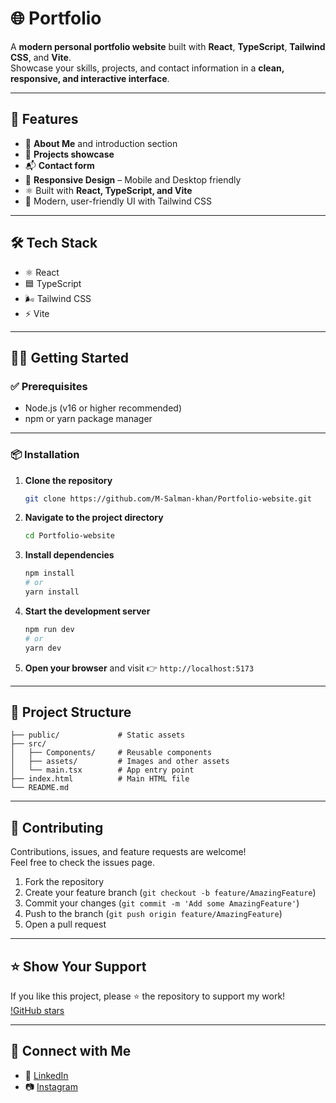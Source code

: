 
# 🌐 Portfolio

A **modern personal portfolio website** built with **React**, **TypeScript**, **Tailwind CSS**, and **Vite**.  
Showcase your skills, projects, and contact information in a **clean, responsive, and interactive interface**.

---

## 🚀 Features
- 📝 **About Me** and introduction section
- 💼 **Projects showcase**
- 📬 **Contact form**
- 📱 **Responsive Design** – Mobile and Desktop friendly
- ⚛️ Built with **React, TypeScript, and Vite**
- 🎨 Modern, user-friendly UI with Tailwind CSS

---

## 🛠️ Tech Stack
- ⚛️ React
- 🟦 TypeScript
- 🌬️ Tailwind CSS
- ⚡ Vite

---

## 🧑‍💻 Getting Started

### ✅ Prerequisites
- Node.js (v16 or higher recommended)
- npm or yarn package manager

---

### 📦 Installation

1. **Clone the repository**
   ```bash
   git clone https://github.com/M-Salman-khan/Portfolio-website.git
   ```

2. **Navigate to the project directory**
   ```bash
   cd Portfolio-website
   ```

3. **Install dependencies**
   ```bash
   npm install
   # or
   yarn install
   ```

4. **Start the development server**
   ```bash
   npm run dev
   # or
   yarn dev
   ```

5. **Open your browser** and visit 👉 `http://localhost:5173`

---

## 📂 Project Structure
```plaintext
├── public/             # Static assets
├── src/
│   ├── Components/     # Reusable components
│   ├── assets/         # Images and other assets
│   └── main.tsx        # App entry point
├── index.html          # Main HTML file
└── README.md
```


---

## 🤝 Contributing
Contributions, issues, and feature requests are welcome!  
Feel free to check the issues page.

1. Fork the repository
2. Create your feature branch (`git checkout -b feature/AmazingFeature`)
3. Commit your changes (`git commit -m 'Add some AmazingFeature'`)
4. Push to the branch (`git push origin feature/AmazingFeature`)
5. Open a pull request

---

## ⭐️ Show Your Support
If you like this project, please ⭐️ the repository to support my work!  
[!GitHub stars](https://github.com/M-Salman-khan/Portfolio-website)

---

## 🔗 Connect with Me
- 💼 [LinkedIn](https://www.linkedin.com/in/m-salman-khan-/)
- 📷 [Instagram](https://instagram.com/khansalman.ig)


